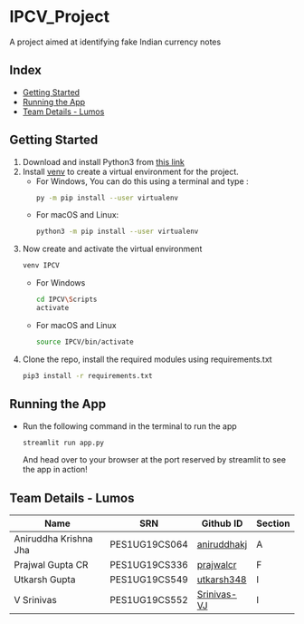 # IPCV_Project
A project aimed at identifying fake Indian currency notes

## Index
- [Getting Started](https://github.com/aniruddhakj/IPCV_Project/blob/main/README.md#getting-started)
- [Running the App](https://github.com/aniruddhakj/IPCV_project/blob/main/README.md#running-the-app)
- [Team Details - Lumos](https://github.com/aniruddhakj/IPCV_project/blob/main/README.md#team-details-lumos)

## Getting Started
1. Download and install Python3 from [this link](https://www.python.org/downloads/)
2. Install [venv](https://pypi.org/project/virtualenv/) to create a virtual environment for the project.
    - For Windows, You can do this using a terminal and type :
        ```bash
        py -m pip install --user virtualenv
        ```
    - For macOS and Linux:
        ```zsh
        python3 -m pip install --user virtualenv
        ```  
3. Now create and activate the virtual environment
    ```bash
    venv IPCV
    ```
    - For Windows
        ```bash
        cd IPCV\Scripts
        activate
        ```
    - For macOS and Linux
      ```zsh
      source IPCV/bin/activate
      ```
4. Clone the repo, install the required modules using requirements.txt
     ```zsh
    pip3 install -r requirements.txt
    ```
    
## Running the App
* Run the following command in the terminal to run the app
     ```zsh
    streamlit run app.py
    ```
    And head over to your browser at the port reserved by streamlit to see the app in action!

## Team Details - Lumos

| Name                  | SRN           | Github ID                                         | Section |
|-----------------------|---------------|---------------------------------------------------|---------|
| Aniruddha Krishna Jha | PES1UG19CS064 | [aniruddhakj](https://github.com/aniruddhakj)     | A       |
| Prajwal Gupta CR      | PES1UG19CS336 | [prajwalcr](https://github.com/prajwalcr)         | F       |
| Utkarsh Gupta         | PES1UG19CS549 | [utkarsh348](https://github.com/utkarsh348)       | I       |
| V Srinivas            | PES1UG19CS552 | [Srinivas-VJ](https://github.com/Srinivas-VJ)     | I       |
